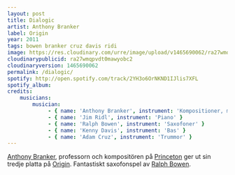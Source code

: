 ```yaml
---
layout: post
title: Dialogic
artist: Anthony Branker
label: Origin
year: 2011
tags: bowen branker cruz davis ridi
image: https://res.cloudinary.com/urre/image/upload/v1465690062/ra27wmqpvdt0mawyobc2.jpg
cloudinarypublicid: ra27wmqpvdt0mawyobc2
cloudinaryversion: 1465690062
permalink: /dialogic/
spotify: http://open.spotify.com/track/2YH3o6OrNKND1IJlis7XFL
spotify_album: 
credits:
    musicians:
        musician:
             - { name: 'Anthony Branker', instrument: 'Kompositioner, musikalisk ledning' }
             - { name: 'Jim Ridl', instrument: 'Piano' }
             - { name: 'Ralph Bowen', instrument: 'Saxofoner' }
             - { name: 'Kenny Davis', instrument: 'Bas' }
             - { name: 'Adam Cruz', instrument: 'Trummor' }
---
```


<a href="http://www.anthonybranker.com/">Anthony Branker</a>, professorn och kompositören på <a href="http://sv.wikipedia.org/wiki/Princeton_University">Princeton</a> ger ut sin tredje platta på <a href="http://www.origin-records.com/originrecords.php">Origin</a>. Fantastiskt saxofonspel av <a href="http://en.wikipedia.org/wiki/Ralph_Bowen">Ralph Bowen</a>.